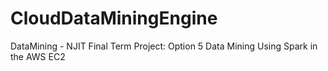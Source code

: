 # CloudDataMiningEngine
DataMining - NJIT
Final Term Project: Option 5
Data Mining Using Spark in the AWS EC2
